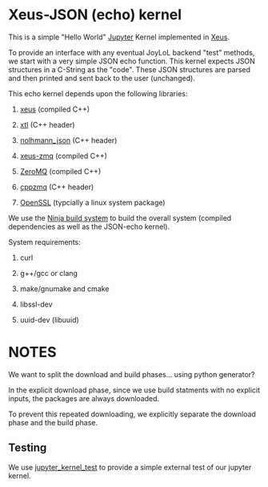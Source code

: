 # Xeus-JSON (echo) kernel

This is a simple "Hello World" [Jupyter](https://jupyter.org/) Kernel
implemented in [Xeus](https://xeus.readthedocs.io/en/latest/).

To provide an interface with any eventual JoyLoL backend "test" methods,
we start with a very simple JSON echo function. This kernel expects JSON
structures in a C-String as the "code". These JSON structures are parsed
and then printed and sent back to the user (unchanged).

This echo kernel depends upon the following libraries:

1. [xeus](https://github.com/jupyter-xeus/xeus) (compiled C++)

2. [xtl](https://github.com/xtensor-stack/xtl) (C++ header)

3. [nolhmann_json](https://github.com/nlohmann/json) (C++ header)

4. [xeus-zmq](https://github.com/jupyter-xeus/xeus-zmq) (compiled C++)

5. [ZeroMQ](https://github.com/zeromq/libzmq) (compiled C++)

6. [cppzmq](https://github.com/zeromq/cppzmq) (C++ header)

7. [OpenSSL](https://github.com/openssl/openssl) (typcially a linux system
   package)

We use the [Ninja build system](https://ninja-build.org/) to build the overall
system (compiled dependencies as well as the JSON-echo kernel).

System requirements:

1. curl

2. g++/gcc or clang

3. make/gnumake and cmake

4. libssl-dev

5. uuid-dev (libuuid)

# NOTES

We want to split the download and build phases... using python generator?

In the explicit download phase, since we use build statments with no explicit
inputs, the packages are always downloaded.

To prevent this repeated downloading, we explicitly separate the download phase
and the build phase.

## Testing

We use
[jupyter_kernel_test](https://github.com/jupyter/jupyter_kernel_test) to
provide a simple external test of our jupyter kernel.

